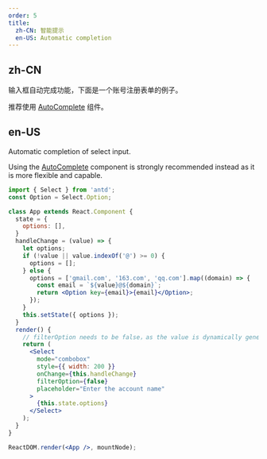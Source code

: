 ```yaml
---
order: 5
title:
  zh-CN: 智能提示
  en-US: Automatic completion
---
```


## zh-CN

输入框自动完成功能，下面是一个账号注册表单的例子。

推荐使用 [AutoComplete](/components/auto-complete/) 组件。

## en-US

Automatic completion of select input.

Using the [AutoComplete](/components/auto-complete/) component is strongly recommended instead as it is more flexible and capable.


````jsx
import { Select } from 'antd';
const Option = Select.Option;

class App extends React.Component {
  state = {
    options: [],
  }
  handleChange = (value) => {
    let options;
    if (!value || value.indexOf('@') >= 0) {
      options = [];
    } else {
      options = ['gmail.com', '163.com', 'qq.com'].map((domain) => {
        const email = `${value}@${domain}`;
        return <Option key={email}>{email}</Option>;
      });
    }
    this.setState({ options });
  }
  render() {
    // filterOption needs to be false，as the value is dynamically generated
    return (
      <Select
        mode="combobox"
        style={{ width: 200 }}
        onChange={this.handleChange}
        filterOption={false}
        placeholder="Enter the account name"
      >
        {this.state.options}
      </Select>
    );
  }
}

ReactDOM.render(<App />, mountNode);
````
